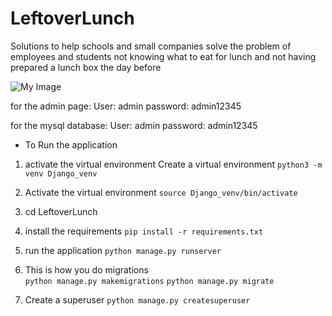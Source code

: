 # LeftoverLunch
Solutions to help schools and small companies solve the problem of employees and students not knowing what to eat for lunch and not having prepared a lunch box the day before

![My Image](https://cloudulu.com/wp-content/uploads/2023/09/log.png)

for the admin page:
User: admin
password: admin12345

for the mysql database:
User: admin
password: admin12345

* To Run the application

1. activate the virtual environment
Create a virtual environment
```python3 -m venv Django_venv```
2. Activate the virtual environment
```source Django_venv/bin/activate```
3. cd LeftoverLunch

4. install the requirements
```pip install -r requirements.txt```

5. run the application
```python manage.py runserver```

6. This is how you do migrations    
```python manage.py makemigrations```
```python manage.py migrate```

7. Create a superuser
```python manage.py createsuperuser```
